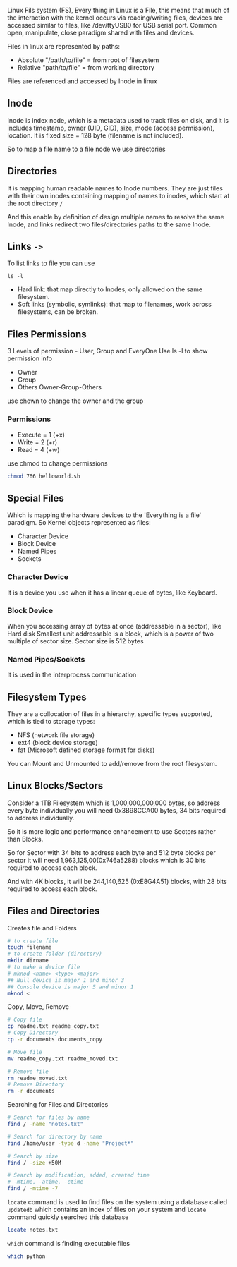 Linux Fils system (FS),
Every thing in Linux is a File, this means that much of the interaction with the kernel occurs via reading/writing files, devices are accessed similar to files, like /dev/ttyUSB0 for USB serial port.
Common open, manipulate, close paradigm shared with files and devices.

Files in linux are represented by paths:
- Absolute "/path/to/file" = from root of filesystem
- Relative "path/to/file" = from working directory

Files are referenced and accessed by Inode in linux
## Inode
Inode is index node, which is a metadata used to track files on disk, and it is includes timestamp, owner (UID, GID), size, mode (access permission), location.
It is fixed size = 128 byte (filename is not included).

So to map a file name to a file node we use directories

## Directories
It is mapping human readable names to Inode numbers.
They are just files with their own inodes containing mapping of names to inodes, which start at the root directory `/`

And this enable by definition of design multiple names to resolve the same Inode, and links redirect two files/directories paths to the same Inode.

## Links `->`
To list links to file you can use
``` basjh
ls -l
```
- Hard link: that map directly to Inodes, only allowed on the same filesystem.
- Soft links (symbolic, symlinks): that map to filenames, work across filesystems, can be broken.


## Files Permissions

3 Levels of permission - User, Group and EveryOne
Use ls -l to show permission info
- Owner
- Group
- Others
Owner-Group-Others

use chown to change the owner and the group

### Permissions
- Execute = 1 (+x)
- Write = 2 (+r)
- Read = 4 (+w)

use chmod to change permissions
``` bash
chmod 766 helloworld.sh
```

## Special Files
Which is mapping the hardware devices to the 'Everything is a file' paradigm.
So Kernel objects represented as files:
- Character Device
- Block Device
- Named Pipes
- Sockets
### Character Device
It is a device you use when it has a linear queue of bytes, like Keyboard.

### Block Device
When you accessing array of bytes at once (addressable in a sector), like Hard disk
Smallest unit addressable is a block, which is a power of two multiple of sector size.
Sector size is 512 bytes

### Named Pipes/Sockets
It is used in the interprocess communication

## Filesystem Types
They are a collocation of files in a hierarchy, specific types supported, which is tied to storage types:
- NFS (network file storage)
- ext4 (block device storage)
- fat (Microsoft defined storage format for disks)

You can Mount and Unmounted to add/remove from the root filesystem.

## Linux Blocks/Sectors
Consider a 1TB Filesystem which is 1,000,000,000,000 bytes, so address every byte individually you will need 0x3B98CCA00 bytes, 34 bits required to address individually.

So it is more logic and performance enhancement to use Sectors rather than Blocks.

So for Sector with 34 bits to address each byte and 512 byte blocks per sector it will need 1,963,125,00(0x746a5288) blocks which is 30 bits required to access each block.

And with 4K blocks, it will be 244,140,625 (0xE8G4A51) blocks, with 28 bits required to access each block.


## Files and Directories

Creates file and Folders 
```bash
# to create file
touch filename
# to create folder (directory)
mkdir dirname
# to make a device file
# mknod <name> <type> <major>
## Null device is major 1 and minor 3
## Console device is major 5 and minor 1
mknod <
```

Copy, Move, Remove

``` bash
# Copy file
cp readme.txt readme_copy.txt
# Copy Directory
cp -r documents documents_copy

# Move file
mv readme_copy.txt readme_moved.txt

# Remove file
rm readme_moved.txt
# Remove Directory
rm -r documents
```

Searching for Files and Directories

``` bash
# Search for files by name
find / -name "notes.txt"

# Search for directory by name
find /home/user -type d -name "Project*"

# Search by size
find / -size +50M

# Search by modification, added, created time
# -mtime, -atime, -ctime
find / -mtime -7
```

`locate` command is used to find files on the system using a database called `updatedb` which contains an index of files on your system and `locate` command quickly searched this database
``` bash
locate notes.txt
```

`which` command is finding executable files
``` bash
which python
```